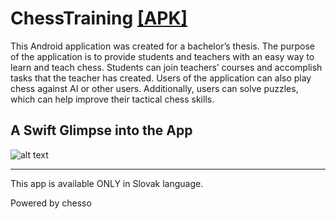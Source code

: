 # ChessTraining [[APK]](https://drive.google.com/file/d/1AJJf607vb_WPCWxQvF0IVXeVxQzIeybl/view?usp=share_link)

This Android application was created for a bachelor’s thesis. The purpose of the application is to provide students and teachers with an easy way to learn and teach chess. Students can join teachers’ courses and accomplish tasks that the teacher has created. Users of the application can also play chess against AI or other users. Additionally, users can solve puzzles, which can help improve their tactical chess skills.

## A Swift Glimpse into the App

![alt text](https://i.ibb.co/JxVs26j/img.png)


---

This app is available ONLY in Slovak language.

Powered by chesso
